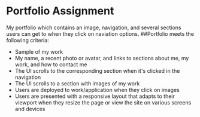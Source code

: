 # Portfolio Assignment
My portfolio which contains an image, navigation, and several sections users can get to when they click on naviation options. 
##Portfolio meets the following criteria:
- Sample of my work
- My name, a recent photo or avatar, and links to sections about me, my work, and how to contact me
- The UI scrolls to the corresponding section when it's clicked in the navigation
- The UI scrolls to a section with images of my work
- Users are deployed to work/application when they click on images
- Users are presented with a responsive layout that adapts to their viewport when they resize the page or view the site on various screens and devices
